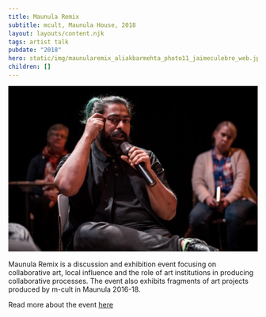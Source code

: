 ```yaml
---
title: Maunula Remix
subtitle: mcult, Maunula House, 2018
layout: layouts/content.njk
tags: artist talk
pubdate: "2018"
hero: static/img/maunularemix_aliakbarmehta_photo11_jaimeculebro_web.jpg
children: []
---
```

![](/static/img/maunularemix_aliakbarmehta_photo11_jaimeculebro_web.jpg)

Maunula Remix is a discussion and exhibition event focusing on collaborative art, local influence and the role of art institutions in producing collaborative processes. The event also exhibits fragments of art projects produced by m-cult in Maunula 2016-18.

Read more about the event [here](http://m-cult.org/news/maunula-remix-exhibitiondiscussion-event-2810)
